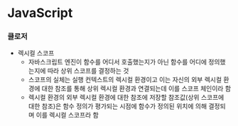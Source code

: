 # JavaScript
### 클로저
* 렉시컬 스코프
  * 자바스크립트 엔진이 함수를 어디서 호출했는지가 아닌 함수를 어디에 정의했는지에 따라 상위 스코프를 결정하는 것
  * 스코프의 실체는 실행 컨텍스트의 렉시컬 환경이고 이는 자신의 외부 렉시컬 환경에 대한 참조를 통해 상위 렉시컬 환경과 연결되는데 이를 스코프 체인이라 함
  * 렉시컬 환경의 외부 렉시컬 환경에 대한 참조에 저장할 참조값(상위 스코프에 대한 참조)은 함수 정의가 평가되는 시점에 함수가 정의된 위치에 의해 결정되며 이를 렉시컬 스코프라 함
